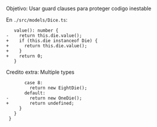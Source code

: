 Objetivo: Usar guard clauses para proteger codigo inestable

En `./src/models/Dice.ts`:

```
   value(): number {
-    return this.die.value();
+    if (this.die instanceof Die) {
+      return this.die.value();
+    }
+    return 0;
   }
```

Credito extra: Multiple types

```
       case 8:
         return new EightDie();
       default:
-        return new OneDie();
+        return undefined;
     }
   }
 }
```